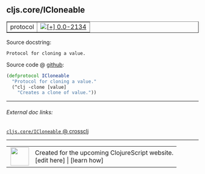 ## cljs.core/ICloneable



 <table border="1">
<tr>
<td>protocol</td>
<td><a href="https://github.com/cljsinfo/cljs-api-docs/tree/0.0-2134"><img valign="middle" alt="[+] 0.0-2134" title="Added in 0.0-2134" src="https://img.shields.io/badge/+-0.0--2134-lightgrey.svg"></a> </td>
</tr>
</table>







Source docstring:

```
Protocol for cloning a value.
```


Source code @ [github](https://github.com/clojure/clojurescript/blob/r3308/src/main/cljs/cljs/core.cljs#L337-L340):

```clj
(defprotocol ICloneable
  "Protocol for cloning a value."
  (^clj -clone [value]
    "Creates a clone of value."))
```

<!--
Repo - tag - source tree - lines:

 <pre>
clojurescript @ r3308
└── src
    └── main
        └── cljs
            └── cljs
                └── <ins>[core.cljs:337-340](https://github.com/clojure/clojurescript/blob/r3308/src/main/cljs/cljs/core.cljs#L337-L340)</ins>
</pre>

-->

---



###### External doc links:

[`cljs.core/ICloneable` @ crossclj](http://crossclj.info/fun/cljs.core.cljs/ICloneable.html)<br>

---

 <table>
<tr><td>
<img valign="middle" align="right" width="48px" src="http://i.imgur.com/Hi20huC.png">
</td><td>
Created for the upcoming ClojureScript website.<br>
[edit here] | [learn how]
</td></tr></table>

[edit here]:https://github.com/cljsinfo/cljs-api-docs/blob/master/cljsdoc/cljs.core/ICloneable.cljsdoc
[learn how]:https://github.com/cljsinfo/cljs-api-docs/wiki/cljsdoc-files

<!--

This information was too distracting to show to readers, but I'll leave it
commented here since it is helpful to:

- pretty-print the data used to generate this document
- and show how to retrieve that data



The API data for this symbol:

```clj
{:ns "cljs.core",
 :name "ICloneable",
 :history [["+" "0.0-2134"]],
 :type "protocol",
 :full-name-encode "cljs.core/ICloneable",
 :source {:code "(defprotocol ICloneable\n  \"Protocol for cloning a value.\"\n  (^clj -clone [value]\n    \"Creates a clone of value.\"))",
          :title "Source code",
          :repo "clojurescript",
          :tag "r3308",
          :filename "src/main/cljs/cljs/core.cljs",
          :lines [337 340]},
 :methods [{:name "-clone",
            :signature ["[value]"],
            :docstring "Creates a clone of value."}],
 :full-name "cljs.core/ICloneable",
 :docstring "Protocol for cloning a value."}

```

Retrieve the API data for this symbol:

```clj
;; from Clojure REPL
(require '[clojure.edn :as edn])
(-> (slurp "https://raw.githubusercontent.com/cljsinfo/cljs-api-docs/catalog/cljs-api.edn")
    (edn/read-string)
    (get-in [:symbols "cljs.core/ICloneable"]))
```

-->
